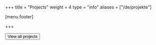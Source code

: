 +++
title = "Projects"
weight = 4
type = "info"
aliases = ["/de/projekte"]

[menu.footer]

+++

<!--more-->

<a href="https://demos.ventag.one/event/1">
  <button type="button" class="btn event-primary-color my-4 waves-effect waves-light" >
      View all projects
      <i class="fa fa-sign-in ml-2"></i>
  </button>
</a>
